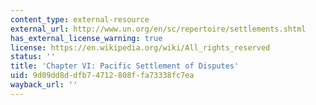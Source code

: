 ```yaml
---
content_type: external-resource
external_url: http://www.un.org/en/sc/repertoire/settlements.shtml
has_external_license_warning: true
license: https://en.wikipedia.org/wiki/All_rights_reserved
status: ''
title: 'Chapter VI: Pacific Settlement of Disputes'
uid: 9d09dd8d-dfb7-4712-808f-fa73338fc7ea
wayback_url: ''
---
```

